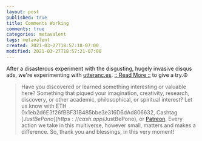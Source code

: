```yaml
---
layout: post
published: true
title: Comments Working
comments: true
categories: metavalent
tags: metavalent
created: 2021-03-27T18:57:18-07:00
modified: 2021-03-27T18:57:21-07:00
---
```


After a disasterous experiment with the disgusting, hugely invasive disqus ads, we're experimenting with [utteranc.es](https://utteranc.es/). 
[:: Read More ::](https://metavalent.com/metavalent/2021/03/27/18-57-18-Comments-Working.html) to give a try.☮️

> Have you discovered or learned something interesting or valuable here? Something that piqued your imagination, creativity, research, discovery, or other academic, philosophical, or spiritual interest? Let us know with ETH 0x1eb2d6E3f26fBBF31B485bbe3e316D6dAd806632, Cashtag [$JustBePono](https://cash.app/$JustBePono), or [Patreon](https://patreon.com/metavalent). Every action we take in this multiverse, however small, matters and makes a difference. So, thank you and blessings, in this very moment!
